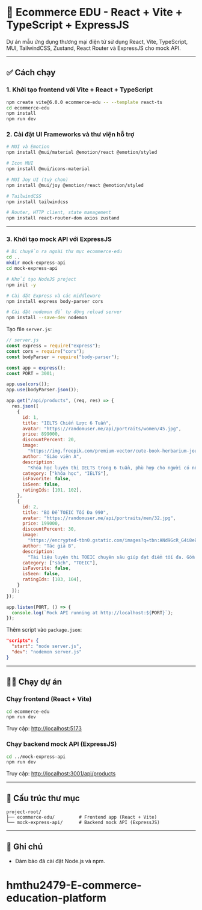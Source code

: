 # 🛒 Ecommerce EDU - React + Vite + TypeScript + ExpressJS

Dự án mẫu ứng dụng thương mại điện tử sử dụng React, Vite, TypeScript, MUI, TailwindCSS, Zustand, React Router và ExpressJS cho mock API.

---

## ✅ Cách chạy

### 1. Khởi tạo frontend với Vite + React + TypeScript

```bash
npm create vite@6.0.0 ecommerce-edu -- --template react-ts
cd ecommerce-edu
npm install
npm run dev
```

### 2. Cài đặt UI Frameworks và thư viện hỗ trợ

```bash
# MUI và Emotion
npm install @mui/material @emotion/react @emotion/styled

# Icon MUI
npm install @mui/icons-material

# MUI Joy UI (tuỳ chọn)
npm install @mui/joy @emotion/react @emotion/styled

# TailwindCSS
npm install tailwindcss

# Router, HTTP client, state management
npm install react-router-dom axios zustand
```

---

### 3. Khởi tạo mock API với ExpressJS

```bash
# Di chuyển ra ngoài thư mục ecommerce-edu
cd ..
mkdir mock-express-api
cd mock-express-api

# Khởi tạo NodeJS project
npm init -y

# Cài đặt Express và các middleware
npm install express body-parser cors

# Cài đặt nodemon để tự động reload server
npm install --save-dev nodemon
```

Tạo file `server.js`:

```js
// server.js
const express = require("express");
const cors = require("cors");
const bodyParser = require("body-parser");

const app = express();
const PORT = 3001;

app.use(cors());
app.use(bodyParser.json());

app.get("/api/products", (req, res) => {
  res.json([
    {
      id: 1,
      title: "IELTS Chiến Lược 6 Tuần",
      avatar: "https://randomuser.me/api/portraits/women/45.jpg",
      price: 899000,
      discountPercent: 20,
      image:
        "https://img.freepik.com/premium-vector/cute-book-herbarium-journal-literature-world-book-day-vector-illustration-flat-style_254685-2882.jpg?semt=ais_hybrid&w=740",
      author: "Giáo viên A",
      description:
        "Khóa học luyện thi IELTS trong 6 tuần, phù hợp cho người có nền tảng cơ bản muốn đạt 6.5+ nhanh chóng. Bao gồm bài giảng, đề luyện tập, và hỗ trợ chấm bài viết hàng tuần.",
      category: ["khóa học", "IELTS"],
      isFavorite: false,
      isSeen: false,
      ratingIds: [101, 102],
    },
    {
      id: 2,
      title: "Bộ Đề TOEIC Tối Đa 990",
      avatar: "https://randomuser.me/api/portraits/men/32.jpg",
      price: 199000,
      discountPercent: 30,
      image:
        "https://encrypted-tbn0.gstatic.com/images?q=tbn:ANd9GcR_G4i8eBx4KVheUN4u8eeb0bmZS1NnFQY0dg&s",
      author: "Tác giả B",
      description:
        "Tài liệu luyện thi TOEIC chuyên sâu giúp đạt điểm tối đa. Gồm 10 đề thi thử, mẹo làm bài, và từ vựng chuyên biệt theo từng chủ đề thường gặp trong đề thi.",
      category: ["sách", "TOEIC"],
      isFavorite: false,
      isSeen: false,
      ratingIds: [103, 104],
    }
  ]);
});

app.listen(PORT, () => {
  console.log(`Mock API running at http://localhost:${PORT}`);
});
```

Thêm script vào `package.json`:

```json
"scripts": {
  "start": "node server.js",
  "dev": "nodemon server.js"
}
```

---

## 🏃‍♂️ Chạy dự án

### Chạy frontend (React + Vite)

```bash
cd ecommerce-edu
npm run dev
```

Truy cập: [http://localhost:5173](http://localhost:5173)

### Chạy backend mock API (ExpressJS)

```bash
cd ../mock-express-api
npm run dev
```

Truy cập: [http://localhost:3001/api/products](http://localhost:3001/api/products)

---

## 📁 Cấu trúc thư mục

```
project-root/
├── ecommerce-edu/         # Frontend app (React + Vite)
└── mock-express-api/      # Backend mock API (ExpressJS)
```

---

## 📌 Ghi chú

- Đảm bảo đã cài đặt Node.js và npm.
# hmthu2479-E-commerce-education-platform
